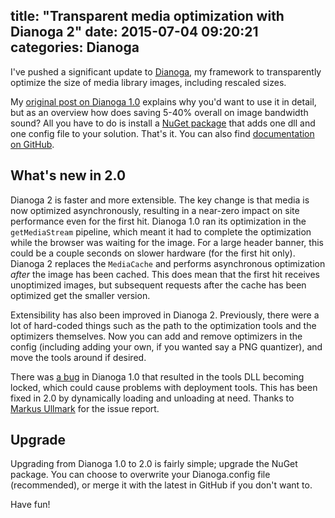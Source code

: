 title: "Transparent media optimization with Dianoga 2"
date: 2015-07-04 09:20:21
categories: Dianoga
---

I've pushed a significant update to [Dianoga](http://kamsar.net/index.php/2014/07/automatic-sitecore-image-optimization-with-dianoga/), my framework to transparently optimize the size of media library images, including rescaled sizes.

My [original post on Dianoga 1.0](http://kamsar.net/index.php/2014/07/automatic-sitecore-image-optimization-with-dianoga/) explains why you'd want to use it in detail, but as an overview how does saving 5-40% overall on image bandwidth sound? All you have to do is install a [NuGet package](http://www.nuget.org/packages/Dianoga) that adds one dll and one config file to your solution. That's it. You can also find [documentation on GitHub](https://github.com/kamsar/Dianoga/blob/master/README.md).

## What's new in 2.0

Dianoga 2 is faster and more extensible. The key change is that media is now optimized asynchronously, resulting in a near-zero impact on site performance even for the first hit. Dianoga 1.0 ran its optimization in the `getMediaStream` pipeline, which meant it had to complete the optimization while the browser was waiting for the image. For a large header banner, this could be a couple seconds on slower hardware (for the first hit only). Dianoga 2 replaces the `MediaCache` and performs asynchronous optimization _after_ the image has been cached. This does mean that the first hit receives unoptimized images, but subsequent requests after the cache has been optimized get the smaller version.

Extensibility has also been improved in Dianoga 2. Previously, there were a lot of hard-coded things such as the path to the optimization tools and the optimizers themselves. Now you can add and remove optimizers in the config (including adding your own, if you wanted say a PNG quantizer), and move the tools around if desired.

There was [a bug](https://github.com/kamsar/Dianoga/issues/1) in Dianoga 1.0 that resulted in the tools DLL becoming locked, which could cause problems with deployment tools. This has been fixed in 2.0 by dynamically loading and unloading at need. Thanks to [Markus Ullmark](https://twitter.com/ullmark) for the issue report.

## Upgrade

Upgrading from Dianoga 1.0 to 2.0 is fairly simple; upgrade the NuGet package. You can choose to overwrite your Dianoga.config file (recommended), or merge it with the latest in GitHub if you don't want to.

Have fun!